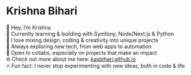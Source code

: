 # Krishna Bihari
👾 Hey, I’m Krishna  
🚀 Currently learning & building with Symfony, Node/Next.js & Python  
🎨 I love mixing design, coding & creativity into unique projects  
🧠 Always exploring new tech, from web apps to automation  
🤝 Open to collabs, especially on projects that make an impact  
🌐 Check out more about me here: [kasbihari.github.io](https://kasbihari.github.io)  
🔥 Fun fact: I never stop experimenting with new ideas, both in code & life  
